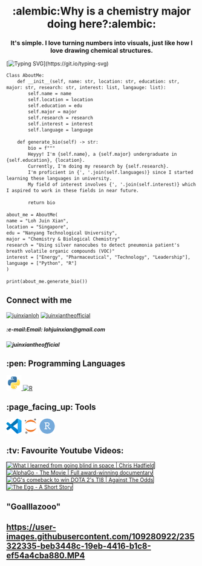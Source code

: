 
<h1 align="center">:alembic:Why is a chemistry major doing here?:alembic:</h1>
<h3 align="center">It's simple. I love turning numbers into visuals, just like how I love drawing chemical structures.</h4>


[![Typing SVG](https://readme-typing-svg.demolab.com?font=Poltawski+Nowy&weight=700&size=24&duration=4200&pause=1000&width=435&lines=Welcome+to+my+Github+profile!;I'm+Juin+Xian%2C+a+chemistry+sophomore;An+aspiring+engineer+and+analyst;Energy+%2C+Pharmaceutical+%26+Technology;)](https://git.io/typing-svg)
    
    Class AboutMe:
        def __init__(self, name: str, location: str, education: str, major: str, research: str, interest: list, langauge: list):
            self.name = name
            self.location = location
            self.education = edu
            self.major = major
            self.research = research
            self.interest = interest
            self.language = language

        def generate_bio(self) -> str:
            bio = f"""
            Heyyy! I'm {self.name}, a {self.major} undergraduate in {self.education}, {location}. 
            Currently, I'm doing my research by {self.research}.
            I'm proficient in {', '.join(self.languages)} since I started learning these languages in university. 
            My field of interest involves {', '.join(self.interest)} which I aspired to work in these fields in near future. 

            return bio
        
    about_me = AboutMe(
    name = "Loh Juin Xian", 
    location = "Singapore",
    edu = "Nanyang Technological University",
    major = "Chemistry & Biological Chemistry"
    research = "Using silver nanocubes to detect pneumonia patient's breath volatile organic compounds (VOC)"
    interest = ["Energy", "Pharmaceutical", "Technology", "Leadership"], 
    language = ["Python", "R"]
    )
   
    print(about_me.generate_bio())

   
<h2 align="left">Connect with me</h2>
<p align="left">
<a href="https://linkedin.com/in/juinxianloh" target="blank"><img align="center" src="https://raw.githubusercontent.com/rahuldkjain/github-profile-readme-generator/master/src/images/icons/Social/linked-in-alt.svg" alt="juinxianloh" height="30" width="40" /></a>
<a href="https://instagram.com/juinxiantheofficial" target="blank"><img align="center" src="https://raw.githubusercontent.com/rahuldkjain/github-profile-readme-generator/master/src/images/icons/Social/instagram.svg" alt="juinxiantheofficial" height="30" width="40" /></a>
<h5> 	:e-mail:Email: lohjuinxian@gmail.com <h5>
 <p align="left"> <img src="https://komarev.com/ghpvc/?username=juinxiantheofficial&label=Profile%20views&color=0e75b6&style=flat" alt="juinxiantheofficial" /> </p>

</p>

<h2 align="left">	:pen:  Programming Languages</h2>
<p align="left"> <a href="https://www.python.org" target="_blank" rel="noreferrer"> <img src="https://raw.githubusercontent.com/devicons/devicon/master/icons/python/python-original.svg" alt="python" width="40" height="40"/></a><a href="https://www.r-project.org" target="_blank" rel="noreferrer"> <img src="https://user-images.githubusercontent.com/33158051/103333492-1d992100-4a3c-11eb-8cd4-e83cb2c44895.png" alt="R" width="40" height="40"/></a> 
</p>

<h2 align="left">:page_facing_up:	Tools</h2>
<p align="left"> <a href="[https://www.python.org](https://code.visualstudio.com/)" target="_blank" rel="noreferrer"> <img src="https://raw.githubusercontent.com/devicons/devicon/1119b9f84c0290e0f0b38982099a2bd027a48bf1/icons/vscode/vscode-original.svg" alt="VSC" width="40" height="40"/></a>
<a href="https://jupyter.org/" target="_blank" rel="noreferrer"> <img src="https://raw.githubusercontent.com/devicons/devicon/1119b9f84c0290e0f0b38982099a2bd027a48bf1/icons/jupyter/jupyter-original.svg" alt="JUPYTER" width="40" height="40"/></a>  
<a href="https://posit.co/download/rstudio-desktop/" target="_blank" rel="noreferrer"> <img src="https://raw.githubusercontent.com/devicons/devicon/1119b9f84c0290e0f0b38982099a2bd027a48bf1/icons/rstudio/rstudio-original.svg" alt="R" width="40" height="40"/></a> 

<h2 align="left">:tv: Favourite Youtube Videos:</h2> 
<a href="https://youtu.be/Zo62S0ulqhA" target="_blank"><img src=https://pi.tedcdn.com/r/pe.tedcdn.com/images/ted/e77007daaafb652bacbc73a3819f4165d39c06dd_1600x1200.jpg u%5Br%5D=2&u%5Bs%5D=0.5&u%5Ba%5D=0.8&u%5Bt%5D=0.03&quality=82c=1050%2C550&w=1050.jpg" alt="What I learned from going blind in space | Chris Hadfield" width="290" height="190" border="1" /></a> <a href="https://youtu.be/WXuK6gekU1Y" target="_blank"><img src="https://pbs.twimg.com/media/DR4blG-X4AEx3Mw.jpg" 
alt="AlphaGo - The Movie | Full award-winning documentary" width="290" height="190" border="1" /></a> <a href="https://youtu.be/bdgTa9ni4S8" target="_blank"><img src="https://dotesports.com/wp-content/uploads/2019/08/07133442/againsttheodds_02-cover_landscape.jpg?resize=768,512.jpg" 
alt="OG's comeback to win DOTA 2's TI8 | Against The Odds" width="290" height="190" border="1" /></a> <a href="https://youtu.be/h6fcK_fRYaI" target="_blank"><img src="https://i.ytimg.com/vi/h6fcK_fRYaI/maxresdefault.jpg" alt="The Egg - A Short Story" width="290" height="190" border="1" /></a>

<h2> "Goalllazooo" <h2>

https://user-images.githubusercontent.com/109280922/235322335-beb3448c-19eb-4416-b1c8-ef54a4cba880.MP4





    
